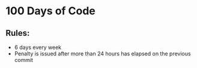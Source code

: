 # 100 Days of Code

## Rules:

- 6 days every week
- Penalty is issued after more than 24 hours has elapsed on the previous commit

